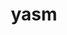 ---
title: "yasm"
layout: cache
categories: [package, develop]
meta: {"versions": ["1.3.0"], "compilers": ["gcc@7.5.0"]}
spec_files: 
 - spec-0.json
spec_names:
 - 'yasm@1.3.0%gcc@7.5.0 arch=linux-ubuntu18.04-x86_64'
---